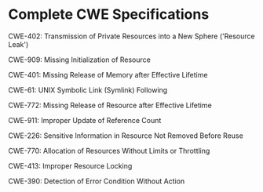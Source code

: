 

# Complete CWE Specifications

CWE-402: Transmission of Private Resources into a New Sphere ('Resource Leak')

CWE-909: Missing Initialization of Resource

CWE-401: Missing Release of Memory after Effective Lifetime

CWE-61: UNIX Symbolic Link (Symlink) Following

CWE-772: Missing Release of Resource after Effective Lifetime

CWE-911: Improper Update of Reference Count

CWE-226: Sensitive Information in Resource Not Removed Before Reuse

CWE-770: Allocation of Resources Without Limits or Throttling

CWE-413: Improper Resource Locking

CWE-390: Detection of Error Condition Without Action